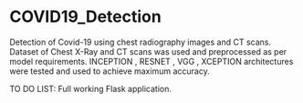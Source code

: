 # COVID19_Detection
Detection of Covid-19 using chest radiography images and CT scans. 
Dataset of Chest X-Ray and CT scans was used and preprocessed as per model requirements.
INCEPTION , RESNET , VGG , XCEPTION architectures were tested and used to achieve maximum accuracy.

TO DO LIST:
Full working Flask application.
